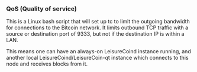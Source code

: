 ### QoS (Quality of service) ###

This is a Linux bash script that will set up tc to limit the outgoing bandwidth for connections to the Bitcoin network. It limits outbound TCP traffic with a source or destination port of 9333, but not if the destination IP is within a LAN.

This means one can have an always-on LeisureCoind instance running, and another local LeisureCoind/LeisureCoin-qt instance which connects to this node and receives blocks from it.
